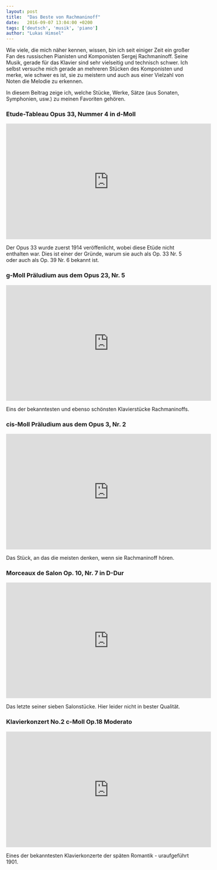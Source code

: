 ```yaml
---
layout: post
title:  "Das Beste von Rachmaninoff"
date:   2016-09-07 13:04:00 +0200
tags: ['deutsch', 'musik', 'piano']
author: "Lukas Himsel"
---
```

Wie viele, die mich näher kennen, wissen, bin ich seit einiger Zeit ein großer Fan
des russischen Pianisten und Komponisten Sergej Rachmaninoff. Seine Musik, gerade für
das Klavier sind sehr vielseitig und technisch schwer. Ich selbst versuche mich gerade
an mehreren Stücken des Komponisten und merke, wie schwer es ist, sie zu meistern und auch aus einer Vielzahl von Noten die Melodie zu erkennen.  

In diesem Beitrag zeige ich, welche Stücke, Werke, Sätze (aus Sonaten, Symphonien, usw.) zu meinen Favoriten gehören.

### Etude-Tableau Opus 33, Nummer 4 in d-Moll

<iframe width="560" height="315" src="https://www.youtube.com/embed/jx0_ZoRugHY" frameborder="0"></iframe>

Der Opus 33 wurde zuerst 1914 veröffenlicht, wobei diese Etüde nicht enthalten war. Dies ist einer der Gründe, warum sie auch als Op. 33 Nr. 5 oder auch als Op. 39 Nr. 6 bekannt ist.  

### g-Moll Präludium aus dem Opus 23, Nr. 5

<iframe width="560" height="315" src="https://www.youtube.com/embed/9idfQVkqKyw" frameborder="0"></iframe>

Eins der bekanntesten und ebenso schönsten Klavierstücke Rachmaninoffs.

### cis-Moll Präludium aus dem Opus 3, Nr. 2

<iframe width="560" height="315" src="https://www.youtube.com/embed/pcWtxRA8fC8" frameborder="0"></iframe>

Das Stück, an das die meisten denken, wenn sie Rachmaninoff hören.

### Morceaux de Salon Op. 10, Nr. 7 in D-Dur


<iframe width="560" height="315" src="https://www.youtube.com/embed/go86Y11Bhv8" frameborder="0"></iframe>

Das letzte seiner sieben Salonstücke. Hier leider nicht in bester Qualität.
### Klavierkonzert No.2 c-Moll Op.18 Moderato

<iframe width="560" height="315" src="https://www.youtube.com/embed/mWOWb3xtfGE" frameborder="0"></iframe>

Eines der bekanntesten Klavierkonzerte der späten Romantik - uraufgeführt 1901.
